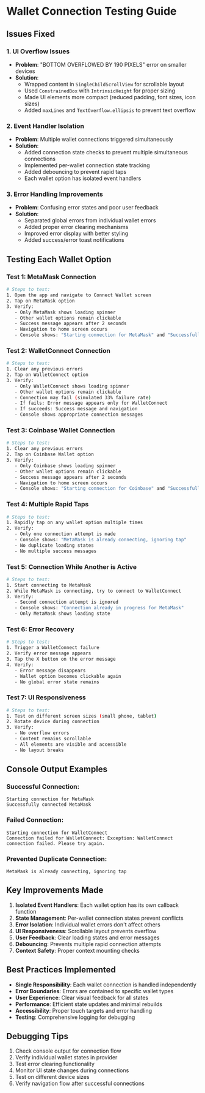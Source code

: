 # Wallet Connection Testing Guide

## Issues Fixed

### 1. UI Overflow Issues
- **Problem**: "BOTTOM OVERFLOWED BY 190 PIXELS" error on smaller devices
- **Solution**: 
  - Wrapped content in `SingleChildScrollView` for scrollable layout
  - Used `ConstrainedBox` with `IntrinsicHeight` for proper sizing
  - Made UI elements more compact (reduced padding, font sizes, icon sizes)
  - Added `maxLines` and `TextOverflow.ellipsis` to prevent text overflow

### 2. Event Handler Isolation
- **Problem**: Multiple wallet connections triggered simultaneously
- **Solution**:
  - Added connection state checks to prevent multiple simultaneous connections
  - Implemented per-wallet connection state tracking
  - Added debouncing to prevent rapid taps
  - Each wallet option has isolated event handlers

### 3. Error Handling Improvements
- **Problem**: Confusing error states and poor user feedback
- **Solution**:
  - Separated global errors from individual wallet errors
  - Added proper error clearing mechanisms
  - Improved error display with better styling
  - Added success/error toast notifications

## Testing Each Wallet Option

### Test 1: MetaMask Connection
```bash
# Steps to test:
1. Open the app and navigate to Connect Wallet screen
2. Tap on MetaMask option
3. Verify:
   - Only MetaMask shows loading spinner
   - Other wallet options remain clickable
   - Success message appears after 2 seconds
   - Navigation to home screen occurs
   - Console shows: "Starting connection for MetaMask" and "Successfully connected MetaMask"
```

### Test 2: WalletConnect Connection
```bash
# Steps to test:
1. Clear any previous errors
2. Tap on WalletConnect option
3. Verify:
   - Only WalletConnect shows loading spinner
   - Other wallet options remain clickable
   - Connection may fail (simulated 33% failure rate)
   - If fails: Error message appears only for WalletConnect
   - If succeeds: Success message and navigation
   - Console shows appropriate connection messages
```

### Test 3: Coinbase Wallet Connection
```bash
# Steps to test:
1. Clear any previous errors
2. Tap on Coinbase Wallet option
3. Verify:
   - Only Coinbase shows loading spinner
   - Other wallet options remain clickable
   - Success message appears after 2 seconds
   - Navigation to home screen occurs
   - Console shows: "Starting connection for Coinbase" and "Successfully connected Coinbase"
```

### Test 4: Multiple Rapid Taps
```bash
# Steps to test:
1. Rapidly tap on any wallet option multiple times
2. Verify:
   - Only one connection attempt is made
   - Console shows: "MetaMask is already connecting, ignoring tap"
   - No duplicate loading states
   - No multiple success messages
```

### Test 5: Connection While Another is Active
```bash
# Steps to test:
1. Start connecting to MetaMask
2. While MetaMask is connecting, try to connect to WalletConnect
3. Verify:
   - Second connection attempt is ignored
   - Console shows: "Connection already in progress for MetaMask"
   - Only MetaMask shows loading state
```

### Test 6: Error Recovery
```bash
# Steps to test:
1. Trigger a WalletConnect failure
2. Verify error message appears
3. Tap the X button on the error message
4. Verify:
   - Error message disappears
   - Wallet option becomes clickable again
   - No global error state remains
```

### Test 7: UI Responsiveness
```bash
# Steps to test:
1. Test on different screen sizes (small phone, tablet)
2. Rotate device during connection
3. Verify:
   - No overflow errors
   - Content remains scrollable
   - All elements are visible and accessible
   - No layout breaks
```

## Console Output Examples

### Successful Connection:
```
Starting connection for MetaMask
Successfully connected MetaMask
```

### Failed Connection:
```
Starting connection for WalletConnect
Connection failed for WalletConnect: Exception: WalletConnect connection failed. Please try again.
```

### Prevented Duplicate Connection:
```
MetaMask is already connecting, ignoring tap
```

## Key Improvements Made

1. **Isolated Event Handlers**: Each wallet option has its own callback function
2. **State Management**: Per-wallet connection states prevent conflicts
3. **Error Isolation**: Individual wallet errors don't affect others
4. **UI Responsiveness**: Scrollable layout prevents overflow
5. **User Feedback**: Clear loading states and error messages
6. **Debouncing**: Prevents multiple rapid connection attempts
7. **Context Safety**: Proper context mounting checks

## Best Practices Implemented

- **Single Responsibility**: Each wallet connection is handled independently
- **Error Boundaries**: Errors are contained to specific wallet types
- **User Experience**: Clear visual feedback for all states
- **Performance**: Efficient state updates and minimal rebuilds
- **Accessibility**: Proper touch targets and error handling
- **Testing**: Comprehensive logging for debugging

## Debugging Tips

1. Check console output for connection flow
2. Verify individual wallet states in provider
3. Test error clearing functionality
4. Monitor UI state changes during connections
5. Test on different device sizes
6. Verify navigation flow after successful connections

